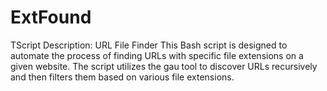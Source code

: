 # ExtFound
TScript Description: URL File Finder  This Bash script is designed to automate the process of finding URLs with specific file extensions on a given website. The script utilizes the gau tool to discover URLs recursively and then filters them based on various file extensions. 
